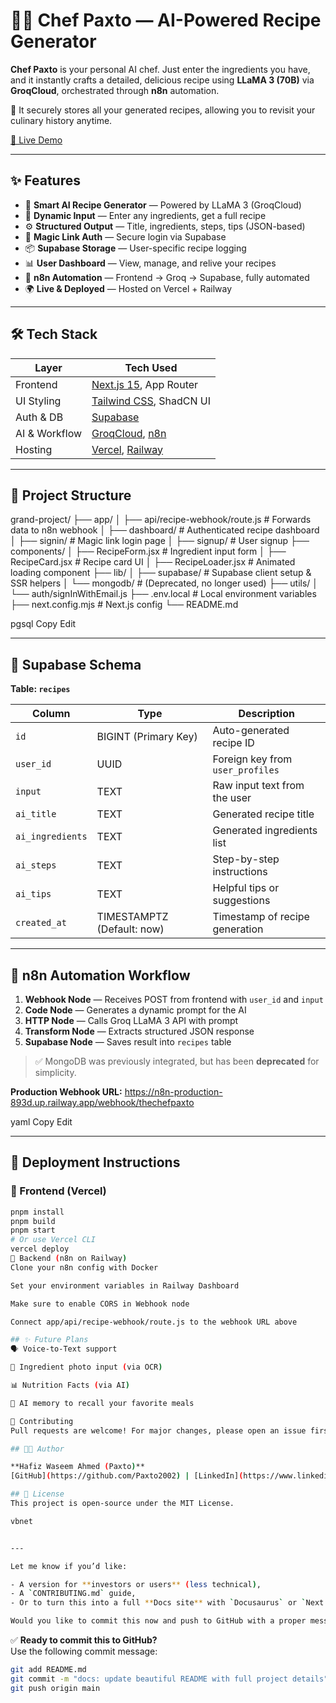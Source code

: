 # 👨‍🍳 Chef Paxto — AI-Powered Recipe Generator

**Chef Paxto** is your personal AI chef. Just enter the ingredients you have, and it instantly crafts a detailed, delicious recipe using **LLaMA 3 (70B)** via **GroqCloud**, orchestrated through **n8n** automation.

📌 It securely stores all your generated recipes, allowing you to revisit your culinary history anytime.

[🔗 Live Demo](https://chefpaxto.vercel.app/)

---

## ✨ Features

- 🍳 **Smart AI Recipe Generator** — Powered by LLaMA 3 (GroqCloud)
- 📝 **Dynamic Input** — Enter any ingredients, get a full recipe
- ⚙️ **Structured Output** — Title, ingredients, steps, tips (JSON-based)
- 🔐 **Magic Link Auth** — Secure login via Supabase
- 📦 **Supabase Storage** — User-specific recipe logging
- 📊 **User Dashboard** — View, manage, and relive your recipes
- 🧩 **n8n Automation** — Frontend → Groq → Supabase, fully automated
- 🌍 **Live & Deployed** — Hosted on Vercel + Railway

---

## 🛠️ Tech Stack

| Layer         | Tech Used                                                      |
| ------------- | -------------------------------------------------------------- |
| Frontend      | [Next.js 15](https://nextjs.org/), App Router                  |
| UI Styling    | [Tailwind CSS](https://tailwindcss.com/), ShadCN UI            |
| Auth & DB     | [Supabase](https://supabase.com/)                              |
| AI & Workflow | [GroqCloud](https://groq.com/), [n8n](https://n8n.io/)         |
| Hosting       | [Vercel](https://vercel.com/), [Railway](https://railway.app/) |

---

## 📁 Project Structure

grand-project/
├── app/
│ ├── api/recipe-webhook/route.js # Forwards data to n8n webhook
│ ├── dashboard/ # Authenticated recipe dashboard
│ ├── signin/ # Magic link login page
│ ├── signup/ # User signup
├── components/
│ ├── RecipeForm.jsx # Ingredient input form
│ ├── RecipeCard.jsx # Recipe card UI
│ ├── RecipeLoader.jsx # Animated loading component
├── lib/
│ ├── supabase/ # Supabase client setup & SSR helpers
│ └── mongodb/ # (Deprecated, no longer used)
├── utils/
│ └── auth/signInWithEmail.js
├── .env.local # Local environment variables
├── next.config.mjs # Next.js config
└── README.md

pgsql
Copy
Edit

---

## 🧬 Supabase Schema

**Table: `recipes`**

| Column           | Type                       | Description                      |
| ---------------- | -------------------------- | -------------------------------- |
| `id`             | BIGINT (Primary Key)       | Auto-generated recipe ID         |
| `user_id`        | UUID                       | Foreign key from `user_profiles` |
| `input`          | TEXT                       | Raw input text from the user     |
| `ai_title`       | TEXT                       | Generated recipe title           |
| `ai_ingredients` | TEXT                       | Generated ingredients list       |
| `ai_steps`       | TEXT                       | Step-by-step instructions        |
| `ai_tips`        | TEXT                       | Helpful tips or suggestions      |
| `created_at`     | TIMESTAMPTZ (Default: now) | Timestamp of recipe generation   |

---

## 🔁 n8n Automation Workflow

1. **Webhook Node** — Receives POST from frontend with `user_id` and `input`
2. **Code Node** — Generates a dynamic prompt for the AI
3. **HTTP Node** — Calls Groq LLaMA 3 API with prompt
4. **Transform Node** — Extracts structured JSON response
5. **Supabase Node** — Saves result into `recipes` table

> ✅ MongoDB was previously integrated, but has been **deprecated** for simplicity.

**Production Webhook URL:**
https://n8n-production-893d.up.railway.app/webhook/thechefpaxto

yaml
Copy
Edit

---

## 🚀 Deployment Instructions

### 🧩 Frontend (Vercel)

```bash
pnpm install
pnpm build
pnpm start
# Or use Vercel CLI
vercel deploy
🔁 Backend (n8n on Railway)
Clone your n8n config with Docker

Set your environment variables in Railway Dashboard

Make sure to enable CORS in Webhook node

Connect app/api/recipe-webhook/route.js to the webhook URL above

## ✨ Future Plans
🗣️ Voice-to-Text support

📸 Ingredient photo input (via OCR)

📊 Nutrition Facts (via AI)

🧠 AI memory to recall your favorite meals

🤝 Contributing
Pull requests are welcome! For major changes, please open an issue first.

## 🧑‍💻 Author

**Hafiz Waseem Ahmed (Paxto)**
[GitHub](https://github.com/Paxto2002) | [LinkedIn](https://www.linkedin.com/in/hafiz-waseem-ahmed-50a4b2347/)

## 📜 License
This project is open-source under the MIT License.

vbnet


---

Let me know if you’d like:

- A version for **investors or users** (less technical),
- A `CONTRIBUTING.md` guide,
- Or to turn this into a full **Docs site** with `Docusaurus` or `Next.js` documentation layout.

Would you like to commit this now and push to GitHub with a proper message?
```

✅ **Ready to commit this to GitHub?**  
Use the following commit message:

```bash
git add README.md
git commit -m "docs: update beautiful README with full project details"
git push origin main
```

